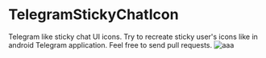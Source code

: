 # TelegramStickyChatIcon
Telegram like sticky chat UI icons.
Try to recreate sticky user's icons like in android Telegram application.
Feel free to send pull requests.
![aaa](https://media.giphy.com/media/14dduITMN0zD0s/giphy.gif)
